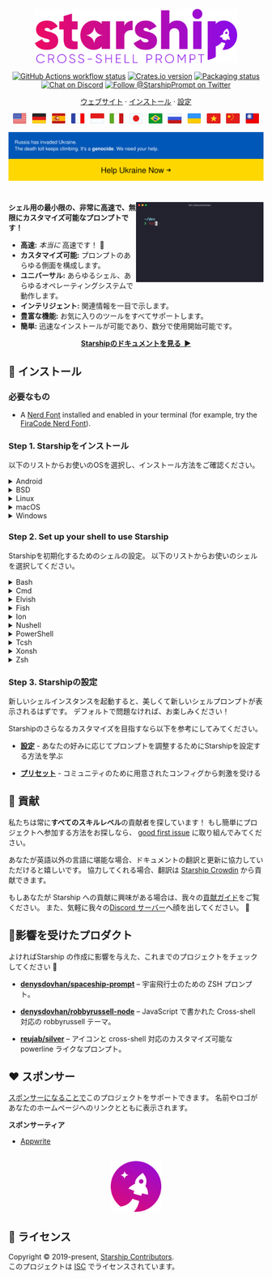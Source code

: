 <p align="center">
  <img
    width="400"
    src="https://raw.githubusercontent.com/starship/starship/master/media/logo.png"
    alt="Starship – Cross-shell prompt"
 />
</p>

<p align="center">
  <a href="https://github.com/starship/starship/actions"
    ><img
      src="https://img.shields.io/github/actions/workflow/status/starship/starship/workflow.yml?branch=master&label=workflow&style=flat-square"
      alt="GitHub Actions workflow status"
 /></a>
  <a href="https://crates.io/crates/starship"
    ><img
      src="https://img.shields.io/crates/v/starship?style=flat-square"
      alt="Crates.io version"
 /></a>
  <a href="https://repology.org/project/starship/versions"
    ><img
      src="https://img.shields.io/repology/repositories/starship?label=in%20repositories&style=flat-square"
      alt="Packaging status" /></a
><br />
  <a href="https://discord.gg/starship"
    ><img
      src="https://img.shields.io/discord/567163873606500352?label=discord&logoColor=white&style=flat-square"
      alt="Chat on Discord"
 /></a>
  <a href="https://twitter.com/StarshipPrompt"
    ><img
      src="https://img.shields.io/badge/twitter-@StarshipPrompt-1DA1F3?style=flat-square"
      alt="Follow @StarshipPrompt on Twitter"
 /></a>
</p>

<p align="center">
  <a href="https://starship.rs">ウェブサイト</a>
  ·
  <a href="#🚀-installation">インストール</a>
  ·
  <a href="https://starship.rs/config/">設定</a>
</p>

<p align="center">
  <a href="https://github.com/starship/starship/blob/master/README.md"
    ><img
      height="20"
      src="https://raw.githubusercontent.com/starship/starship/master/media/flag-us.png"
      alt="English"
 /></a>
  &nbsp;
  <a
    href="https://github.com/starship/starship/blob/master/docs/de-DE/guide/README.md"
    ><img
      height="20"
      src="https://raw.githubusercontent.com/starship/starship/master/media/flag-de.png"
      alt="Deutsch"
 /></a>
  &nbsp;
  <a
    href="https://github.com/starship/starship/blob/master/docs/es-ES/guide/README.md"
    ><img
      height="20"
      src="https://raw.githubusercontent.com/starship/starship/master/media/flag-es.png"
      alt="Español"
 /></a>
  &nbsp;
  <a
    href="https://github.com/starship/starship/blob/master/docs/fr-FR/guide/README.md"
    ><img
      height="20"
      src="https://raw.githubusercontent.com/starship/starship/master/media/flag-fr.png"
      alt="Français"
 /></a>
  &nbsp;
  <a
    href="https://github.com/starship/starship/blob/master/docs/id-ID/guide/README.md"
    ><img
      height="20"
      src="https://raw.githubusercontent.com/starship/starship/master/media/flag-id.png"
      alt="Bahasa Indonesia"
 /></a>
  &nbsp;
  <a
    href="https://github.com/starship/starship/blob/master/docs/it-IT/guide/README.md"
    ><img
      height="20"
      src="https://raw.githubusercontent.com/starship/starship/master/media/flag-it.png"
      alt="Italiano"
 /></a>
  &nbsp;
  <a
    href="https://github.com/starship/starship/blob/master/docs/ja-JP/guide/README.md"
    ><img
      height="20"
      src="https://raw.githubusercontent.com/starship/starship/master/media/flag-jp.png"
      alt="日本語"
 /></a>
  &nbsp;
  <a
    href="https://github.com/starship/starship/blob/master/docs/pt-BR/guide/README.md"
    ><img
      height="20"
      src="https://raw.githubusercontent.com/starship/starship/master/media/flag-br.png"
      alt="Português do Brasil"
 /></a>
  &nbsp;
  <a
    href="https://github.com/starship/starship/blob/master/docs/ru-RU/guide/README.md"
    ><img
      height="20"
      src="https://raw.githubusercontent.com/starship/starship/master/media/flag-ru.png"
      alt="Русский"
 /></a>
  &nbsp;
  <a
    href="https://github.com/starship/starship/blob/master/docs/uk-UA/guide/README.md"
    ><img
      height="20"
      src="https://raw.githubusercontent.com/starship/starship/master/media/flag-ua.png"
      alt="Українська"
 /></a>
  &nbsp;
  <a
    href="https://github.com/starship/starship/blob/master/docs/vi-VN/guide/README.md"
    ><img
      height="20"
      src="https://raw.githubusercontent.com/starship/starship/master/media/flag-vn.png"
      alt="Tiếng Việt"
 /></a>
  &nbsp;
  <a
    href="https://github.com/starship/starship/blob/master/docs/zh-CN/guide/README.md"
    ><img
      height="20"
      src="https://raw.githubusercontent.com/starship/starship/master/media/flag-cn.png"
      alt="简体中文"
 /></a>
  &nbsp;
  <a
    href="https://github.com/starship/starship/blob/master/docs/zh-TW/guide/README.md"
    ><img
      height="20"
      src="https://raw.githubusercontent.com/starship/starship/master/media/flag-tw.png"
      alt="繁體中文"
 /></a>
</p>

[![SWUbanner](https://raw.githubusercontent.com/vshymanskyy/StandWithUkraine/main/banner2-direct.svg)](https://vshymanskyy.github.io/StandWithUkraine)

<h1></h1>

<img
  src="https://raw.githubusercontent.com/starship/starship/master/media/demo.gif"
  alt="Starship with iTerm2 and the Snazzy theme"
  width="50%"
  align="right"
 />

**シェル用の最小限の、非常に高速で、無限にカスタマイズ可能なプロンプトです！**

- **高速:** _本当に_ 高速です！ 🚀
- **カスタマイズ可能:** プロンプトのあらゆる側面を構成します。
- **ユニバーサル:** あらゆるシェル、あらゆるオペレーティングシステムで動作します。
- **インテリジェント:** 関連情報を一目で示します。
- **豊富な機能:** お気に入りのツールをすべてサポートします。
- **簡単:** 迅速なインストールが可能であり、数分で使用開始可能です。

<p align="center">
<a href="https://starship.rs/config/"><strong>Starshipのドキュメントを見る&nbsp;&nbsp;▶</strong></a>
</p>

<a name="🚀-installation"></a>

## 🚀 インストール

### 必要なもの

- A [Nerd Font](https://www.nerdfonts.com/) installed and enabled in your terminal (for example, try the [FiraCode Nerd Font](https://www.nerdfonts.com/font-downloads)).

### Step 1. Starshipをインストール

以下のリストからお使いのOSを選択し、インストール方法をご確認ください。

<details>
<summary>Android</summary>

以下のいずれかのパッケージマネージャーを使用して、Starshipをインストールします。

| リポジトリ                                                                             | 手順                     |
| --------------------------------------------------------------------------------- | ---------------------- |
| [Termux](https://github.com/termux/termux-packages/tree/master/packages/starship) | `pkg install starship` |

</details>

<details>
<summary>BSD</summary>

以下のいずれかのパッケージマネージャーを使用して、Starshipをインストールします。

| ディストリビューション | リポジトリ                                                    | 手順                                |
| ----------- | -------------------------------------------------------- | --------------------------------- |
| **_Any_**   | **[crates.io](https://crates.io/crates/starship)**       | `cargo install starship --locked` |
| FreeBSD     | [FreshPorts](https://www.freshports.org/shells/starship) | `pkg install starship`            |
| NetBSD      | [pkgsrc](https://pkgsrc.se/shells/starship)              | `pkgin install starship`          |

</details>

<details>
<summary>Linux</summary>

お使いのシステムに合わせた最新版をインストールしてください。

```sh
curl -sS https://starship.rs/install.sh | sh
```

または、以下のパッケージマネージャを使用して、Starshipをインストールします。

| ディストリビューション        | リポジトリ                                                                                           | 手順                                                                             |
| ------------------ | ----------------------------------------------------------------------------------------------- | ------------------------------------------------------------------------------ |
| **_Any_**          | **[crates.io](https://crates.io/crates/starship)**                                              | `cargo install starship --locked`                                              |
| _Any_              | [conda-forge](https://anaconda.org/conda-forge/starship)                                        | `conda install -c conda-forge starship`                                        |
| _Any_              | [Linuxbrew](https://formulae.brew.sh/formula/starship)                                          | `brew install starship`                                                        |
| _Any_              | [Snapcraft](https://snapcraft.io/starship)                                                      | `snap install --edge starship`                                                 |
| Alpine Linux 3.13+ | [Alpine Linux Packages](https://pkgs.alpinelinux.org/packages?name=starship)                    | `apk add starship`                                                             |
| Arch Linux         | [Arch Linux Extra](https://archlinux.org/packages/extra/x86_64/starship)                        | `pacman -S starship`                                                           |
| CentOS 7+          | [Copr](https://copr.fedorainfracloud.org/coprs/atim/starship)                                   | `dnf copr enable atim/starship` <br /> `dnf install starship` |
| Gentoo             | [Gentoo Packages](https://packages.gentoo.org/packages/app-shells/starship)                     | `emerge app-shells/starship`                                                   |
| Manjaro            |                                                                                                 | `pacman -S starship`                                                           |
| NixOS              | [nixpkgs](https://github.com/NixOS/nixpkgs/blob/master/pkgs/tools/misc/starship/default.nix)    | `nix-env -iA nixpkgs.starship`                                                 |
| Void Linux         | [Void Linux Packages](https://github.com/void-linux/void-packages/tree/master/srcpkgs/starship) | `xbps-install -S starship`                                                     |

</details>

<details>
<summary>macOS</summary>

お使いのシステムに合わせた最新版をインストールしてください。

```sh
curl -sS https://starship.rs/install.sh | sh
```

または、以下のパッケージマネージャを使用して、Starshipをインストールします。

| リポジトリ                                                    | 手順                                      |
| -------------------------------------------------------- | --------------------------------------- |
| **[crates.io](https://crates.io/crates/starship)**       | `cargo install starship --locked`       |
| [conda-forge](https://anaconda.org/conda-forge/starship) | `conda install -c conda-forge starship` |
| [Homebrew](https://formulae.brew.sh/formula/starship)    | `brew install starship`                 |
| [MacPorts](https://ports.macports.org/port/starship)     | `port install starship`                 |

</details>

<details>
<summary>Windows</summary>

[Releasesセクション](https://github.com/starship/starship/releases/latest) のMSIインストーラーでシステムに合った最新バージョンをインストールしてください。

以下のいずれかのパッケージマネージャーを使用して、Starshipをインストールします。

| リポジトリ                                                                                        | 手順                                      |
| -------------------------------------------------------------------------------------------- | --------------------------------------- |
| **[crates.io](https://crates.io/crates/starship)**                                           | `cargo install starship --locked`       |
| [Chocolatey](https://community.chocolatey.org/packages/starship)                             | `choco install starship`                |
| [conda-forge](https://anaconda.org/conda-forge/starship)                                     | `conda install -c conda-forge starship` |
| [Scoop](https://github.com/ScoopInstaller/Main/blob/master/bucket/starship.json)             | `scoop install starship`                |
| [winget](https://github.com/microsoft/winget-pkgs/tree/master/manifests/s/Starship/Starship) | `winget install --id Starship.Starship` |

</details>

### Step 2. Set up your shell to use Starship

Starshipを初期化するためのシェルの設定。 以下のリストからお使いのシェルを選択してください。

<details>
<summary>Bash</summary>

`~/.bashrc` の最後に以下を追記してください

```sh
eval "$(starship init bash)"
```

</details>

<details>
<summary>Cmd</summary>

[Clink](https://chrisant996.github.io/clink/clink.html) (v1.2.30+) コマンドを使用する必要があります。 このパス`%LocalAppData%\clink\starship.lua` に以下の内容を含むファイルを作成する。

```lua
load(io.popen('starship init cmd'):read("*a"))()
```

</details>

<details>
<summary>Elvish</summary>

`~/.elvish/rc.elv` の最後に以下を追記してください。

```sh
eval (starship init elvish)
```

注意: Elvish v0.18以降でサポートされています

</details>

<details>
<summary>Fish</summary>

`~/.config/fish/config.fish` の最後に以下を追記してください

```fish
starship init fish | source
```

</details>

<details>
<summary>Ion</summary>

`~/.config/ion/initrc `の最後に次を追加してください

```sh
eval $(starship init ion)
```

</details>

<details>
<summary>Nushell</summary>

Nushellの環境ファイルの最後に以下を追記してください ( `$nu.env-path` を実行してください):

```sh
mkdir ~/.cache/starship
starship init nu | save -f ~/.cache/starship/init.nu
```

そして、Nushellの設定ファイルの最後に以下を追加してください（ `$nu.config-path` を実行してください）。

```sh
use ~/.cache/starship/init.nu
```

注意: Elvish v0.78以降でサポートされています

</details>

<details>
<summary>PowerShell</summary>

PowerShellの設定ファイルの最後に以下を追記してください (`$PROFILE` を実行してください):

```powershell
Invoke-Expression (&starship init powershell)
```

</details>

<details>
<summary>Tcsh</summary>

`~/.tcshrc` の最後に以下を追加します:

```sh
eval `starship init tcsh`
```

</details>

<details>
<summary>Xonsh</summary>

`~/.xonshrc` の最後に以下を追加してください:

```python
execx($(starship init xonsh))
```

</details>

<details>
<summary>Zsh</summary>

`~/.zshrc` の最後に以下を追記してください

```sh
eval "$(starship init zsh)"
```

</details>

### Step 3. Starshipの設定

新しいシェルインスタンスを起動すると、美しくて新しいシェルプロンプトが表示されるはずです。 デフォルトで問題なければ、お楽しみください！

Starshipのさらなるカスタマイズを目指すなら以下を参考にしてみてください。

- **[設定](https://starship.rs/config/)** - あなたの好みに応じてプロンプトを調整するためにStarshipを設定する方法を学ぶ

- **[プリセット](https://starship.rs/presets/)** - コミュニティのために用意されたコンフィグから刺激を受ける

## 🤝 貢献

私たちは常に**すべてのスキルレベル**の貢献者を探しています！ もし簡単にプロジェクトへ参加する方法をお探しなら、 [good first issue](https://github.com/starship/starship/labels/🌱%20good%20first%20issue) に取り組んでみてください。

あなたが英語以外の言語に堪能な場合、ドキュメントの翻訳と更新に協力していただけると嬉しいです。 協力してくれる場合、翻訳は [Starship Crowdin](https://translate.starship.rs/) から貢献できます。

もしあなたが Starship への貢献に興味がある場合は、我々の[貢献ガイド](https://github.com/starship/starship/blob/master/CONTRIBUTING.md)をご覧ください。 また、気軽に我々の[Discord サーバー](https://discord.gg/8Jzqu3T)へ顔を出してください。 👋

## 💭影響を受けたプロダクト

よければStarship の作成に影響を与えた、これまでのプロジェクトをチェックしてください 🙏

- **[denysdovhan/spaceship-prompt](https://github.com/denysdovhan/spaceship-prompt)** – 宇宙飛行士のための ZSH プロンプト。

- **[denysdovhan/robbyrussell-node](https://github.com/denysdovhan/robbyrussell-node)** – JavaScript で書かれた Cross-shell 対応の robbyrussell テーマ。

- **[reujab/silver](https://github.com/reujab/silver)** – アイコンと cross-shell 対応のカスタマイズ可能な powerline ライクなプロンプト。

## ❤️ スポンサー

[スポンサーになることで](https://github.com/sponsors/starship)このプロジェクトをサポートできます。 名前やロゴがあなたのホームページへのリンクとともに表示されます。

**スポンサーティア**

- [Appwrite](https://appwrite.io/)

<p align="center">
    <br>
    <img width="100" src="https://raw.githubusercontent.com/starship/starship/master/media/icon.png" alt="Starship rocket icon">
</p>

## 📝 ライセンス

Copyright © 2019-present, [Starship Contributors](https://github.com/starship/starship/graphs/contributors).<br /> このプロジェクトは [ISC](https://github.com/starship/starship/blob/master/LICENSE) でライセンスされています。
